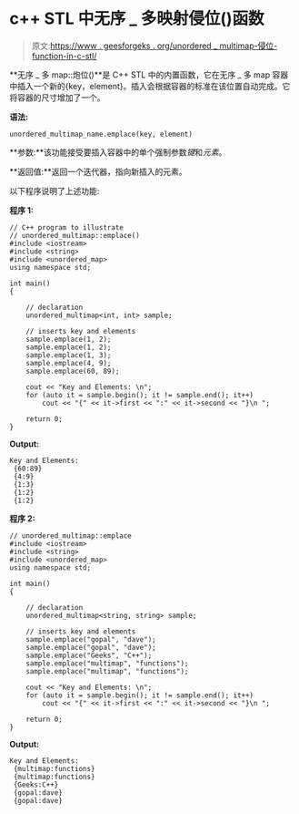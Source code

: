 # c++ STL 中无序 _ 多映射侵位()函数

> 原文:[https://www . geesforgeks . org/unordered _ multimap-侵位-function-in-c-stl/](https://www.geeksforgeeks.org/unordered_multimap-emplace-function-in-c-stl/)

**无序 _ 多 map::炮位()**是 C++ STL 中的内置函数，它在无序 _ 多 map 容器中插入一个新的{key，element}。插入会根据容器的标准在该位置自动完成。它将容器的尺寸增加了一个。

**语法:**

```
unordered_multimap_name.emplace(key, element)
```

**参数:**该功能接受要插入容器中的单个强制参数*键*和*元素*。

**返回值:**返回一个迭代器，指向新插入的元素。

以下程序说明了上述功能:

**程序 1:**

```
// C++ program to illustrate
// unordered_multimap::emplace()
#include <iostream>
#include <string>
#include <unordered_map>
using namespace std;

int main()
{

    // declaration
    unordered_multimap<int, int> sample;

    // inserts key and elements
    sample.emplace(1, 2);
    sample.emplace(1, 2);
    sample.emplace(1, 3);
    sample.emplace(4, 9);
    sample.emplace(60, 89);

    cout << "Key and Elements: \n";
    for (auto it = sample.begin(); it != sample.end(); it++)
        cout << "{" << it->first << ":" << it->second << "}\n ";

    return 0;
}
```

**Output:**

```
Key and Elements: 
 {60:89}
 {4:9}
 {1:3}
 {1:2}
 {1:2}

```

**程序 2:**

```
// unordered_multimap::emplace
#include <iostream>
#include <string>
#include <unordered_map>
using namespace std;

int main()
{

    // declaration
    unordered_multimap<string, string> sample;

    // inserts key and elements
    sample.emplace("gopal", "dave");
    sample.emplace("gopal", "dave");
    sample.emplace("Geeks", "C++");
    sample.emplace("multimap", "functions");
    sample.emplace("multimap", "functions");

    cout << "Key and Elements: \n";
    for (auto it = sample.begin(); it != sample.end(); it++)
        cout << "{" << it->first << ":" << it->second << "}\n ";

    return 0;
}
```

**Output:**

```
Key and Elements: 
 {multimap:functions}
 {multimap:functions}
 {Geeks:C++}
 {gopal:dave}
 {gopal:dave}

```